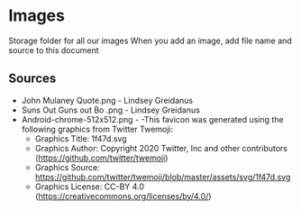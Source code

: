 # Images
Storage folder for all our images 
When you add an image, add file name and source to this document


## Sources

- John Mulaney Quote.png  - Lindsey Greidanus 
- Suns Out Guns out Bo .png - Lindsey Greidanus
- Android-chrome-512x512.png - 
    -This favicon was generated using the following graphics from Twitter Twemoji:
    - Graphics Title: 1f47d.svg
    - Graphics Author: Copyright 2020 Twitter, Inc and other contributors (https://github.com/twitter/twemoji)
    - Graphics Source: https://github.com/twitter/twemoji/blob/master/assets/svg/1f47d.svg
    - Graphics License: CC-BY 4.0 (https://creativecommons.org/licenses/by/4.0/)


